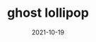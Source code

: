 ---
title: 'ghost lollipop'
date: 2021-10-19
uploadDate: 2024-01-30
image: {
    src: "./ghost_lollipop.png",
    alt: "ghost lollipop thumbnail",
    width: "400",
    height: "425",
}
thumb: {
    src: "./ghost_lollipop_thumb.png",
    alt: "darby nude except for a tasteful leaf, stepping forward with her arms spread and a white snake coiled around them. the clouds open behind her to a blue sky and the sun, which gives her a halo"
}
desc: "my kinktober 2021 entry for 'ghost and lollipop' from a friend who didn't know what kinktober was."
tags: ["insertion", "kinktober 2021", "original", "digital"]
icons: ["fa-moon-stars"]
medium: 'clip studio paint'
original: true
gallery: true
Nsfw: true
Dd: false
---